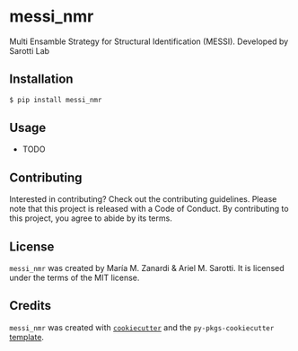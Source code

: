 # messi_nmr

Multi Ensamble Strategy for Structural Identification (MESSI). Developed by Sarotti Lab

## Installation

```bash
$ pip install messi_nmr
```

## Usage

- TODO

## Contributing

Interested in contributing? Check out the contributing guidelines. Please note that this project is released with a Code of Conduct. By contributing to this project, you agree to abide by its terms.

## License

`messi_nmr` was created by María M. Zanardi & Ariel M. Sarotti. It is licensed under the terms of the MIT license.

## Credits

`messi_nmr` was created with [`cookiecutter`](https://cookiecutter.readthedocs.io/en/latest/) and the `py-pkgs-cookiecutter` [template](https://github.com/py-pkgs/py-pkgs-cookiecutter).
